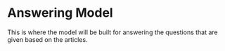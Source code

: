 # Answering Model

This is where the model will be built for answering the questions that are given based on the articles.  